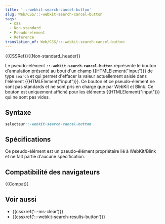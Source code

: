 ```yaml
---
title: '::-webkit-search-cancel-button'
slug: Web/CSS/::-webkit-search-cancel-button
tags:
  - CSS
  - Non-standard
  - Pseudo-element
  - Reference
translation_of: Web/CSS/::-webkit-search-cancel-button
---
```


{{CSSRef}}{{Non-standard_header}}

Le pseudo-élément **`::-webkit-search-cancel-button`** représente le bouton d'annulation présenté au bout d'un champ {{HTMLElement("input")}} de type `search` et qui permet d'effacer la valeur actuellement saisie dans l'élément {{HTMLElement("input")}}. Ce bouton et ce pseudo-élément ne sont pas standards et ne sont pris en charge que par WebKit et Blink. Ce bouton est uniquement affiché pour les éléments {{HTMLElement("input")}} qui ne sont pas vides.

## Syntaxe

```css
selecteur::-webkit-search-cancel-button
```

## Spécifications

Ce pseudo-élément est un pseudo-élément propriétaire lié à WebKit/Blink et ne fait partie d'aucune spécification.

## Compatibilité des navigateurs

{{Compat}}

## Voir aussi

- {{cssxref('::-ms-clear')}}
- {{cssxref('::-webkit-search-results-button')}}
